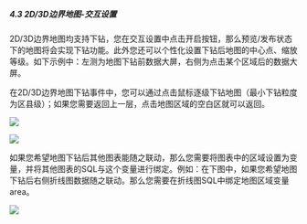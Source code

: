 ##### 4.3 2D/3D边界地图-交互设置

2D/3D边界地图均支持下钻，您在交互设置中点击开启按钮，那么预览/发布状态下的地图将会实现下钻功能。此外您还可以个性化设置下钻后地图的中心点、缩放等级。如下示例中：左测为地图下钻前数据大屏，右侧为点击某个区域后的数据大屏。

在2D/3D边界地图下钻事件中，您可以通过点击鼠标逐级下钻地图（最小下钻粒度为区县级）；如果您需要返回上一层，点击地图区域的空白区就可以返回。

![](https://github.com/jdcloudcom/cn/blob/edit/image/Data-Visualization/media/de7fcd3bc3d64c8b12f4ee149ba20b45.png)



![](https://github.com/jdcloudcom/cn/blob/edit/image/Data-Visualization/media/5f9ab4d2703fe2243a55172d71aadd2f.png)


如果您希望地图下钻后其他图表能随之联动，那么您需要将图表中的区域设置为变量，并将其他图表的SQL与这个变量进行绑定。例如：在下图中，如果您希望地图下钻后右侧折线图数据随之联动。那么您需要在折线图SQL中绑定地图区域变量area。

![](https://github.com/jdcloudcom/cn/blob/edit/image/Data-Visualization/media/37cb4b90956177849834ab00e8f0b24f.png)
